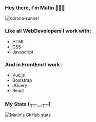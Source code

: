 ### Hey there, I'm Matin 🙋🏻‍♂️
![corona-runner](https://user-images.githubusercontent.com/69871290/124500350-d87fee00-ddd4-11eb-910e-fa8ee941d8c0.gif)

### Like all WebDevelopers I work with:
- HTML
- CSS
- Javascript
### And in FrontEnd I work :
- Vue.js
- Bootstrap
- JQuery
- React

### My Stats (┬┬﹏┬┬)
![Matin's GitHub stats](https://github-readme-stats.vercel.app/api?username=MatinDehghanian&count_private=true&show_icons=true&theme=merko)
